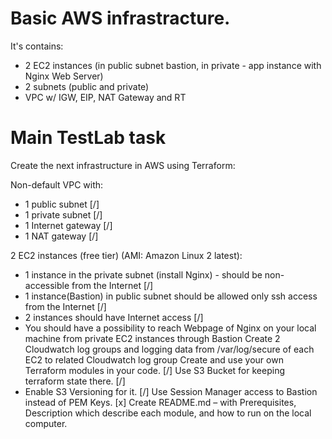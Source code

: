 # Basic AWS infrastracture. 

It's contains:

- 2 EC2 instances (in public subnet bastion, in private - app instance with Nginx Web Server)
- 2 subnets (public and private)
- VPC w/ IGW, EIP, NAT Gateway and RT 




# Main TestLab task

Create the next infrastructure in AWS using Terraform:

Non-default VPC with:
  -  1 public subnet [/]
  -  1 private subnet [/]
  -  1 Internet gateway [/]
  -  1 NAT gateway [/]

2 EC2 instances (free tier) (AMI: Amazon Linux 2 latest):
  -  1 instance in the private subnet (install Nginx) - should be non-accessible from the Internet [/]
  -  1 instance(Bastion) in public subnet should be allowed only ssh access from the Internet [/]
  -  2 instances should have Internet access [/]
  -  You should have a possibility to reach Webpage of Nginx on your local machine from private EC2 instances through Bastion
Create 2 Cloudwatch log groups and logging data from /var/log/secure of each EC2 to related Cloudwatch log group
Create and use your own Terraform modules in your code. [/]
Use S3 Bucket for keeping terraform state there. [/]
  -   Enable S3 Versioning for it. [/]
Use Session Manager access to Bastion instead of PEM Keys. [x]
Create README.md – with Prerequisites, Description which describe each module, and how to run on the local computer.
